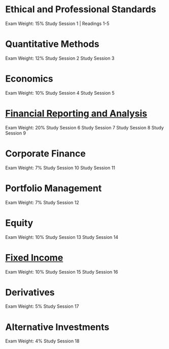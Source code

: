 # Ethical and Professional Standards #
Exam Weight: 15% 	Study Session 1 | Readings 1-5

# Quantitative Methods #
Exam Weight: 12% 	Study Session 2 Study Session 3

# Economics #
Exam Weight: 10% 	Study Session 4 Study Session 5

# [Financial Reporting and Analysis](fsa) #
Exam Weight: 20% 	Study Session 6 Study Session 7 Study Session 8 Study Session 9

# Corporate Finance #
Exam Weight: 7% 	Study Session 10 Study Session 11

# Portfolio Management #
Exam Weight: 7% 	Study Session 12

# Equity  #
Exam Weight: 10% 	Study Session 13 Study Session 14

# [Fixed Income](fi) #
Exam Weight: 10% 	Study Session 15 Study Session 16

# Derivatives #
Exam Weight: 5% 	Study Session 17

# Alternative Investments #
Exam Weight: 4% 	Study Session 18
